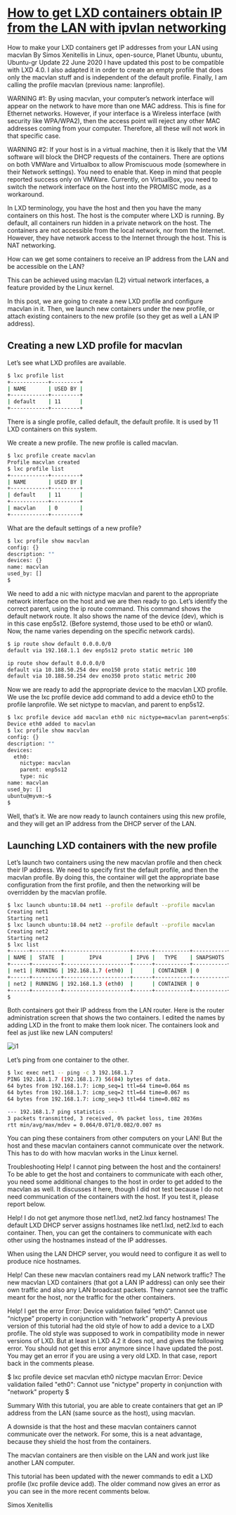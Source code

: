# **[How to get LXD containers obtain IP from the LAN with ipvlan networking](https://blog.simos.info/how-to-make-your-lxd-container-get-ip-addresses-from-your-lan/)**

How to make your LXD containers get IP addresses from your LAN using macvlan
By Simos Xenitellis in Linux, open-source, Planet Ubuntu, ubuntu, Ubuntu-gr
Update 22 June 2020 I have updated this post to be compatible with LXD 4.0. I also adapted it in order to create an empty profile that does only the macvlan stuff and is independent of the default profile. Finally, I am calling the profile macvlan (previous name: lanprofile).

WARNING #1: By using macvlan, your computer’s network interface will appear on the network to have more than one MAC address. This is fine for Ethernet networks. However, if your interface is a Wireless interface (with security like WPA/WPA2), then the access point will reject any other MAC addresses coming from your computer. Therefore, all these will not work in that specific case.

WARNING #2: If your host is in a virtual machine, then it is likely that the VM software will block the DHCP requests of the containers. There are options on both VMWare and Virtualbox to allow Promiscuous mode (somewhere in their Network settings). You need to enable that. Keep in mind that people reported success only on VMWare. Currently, on VirtualBox, you need to switch the network interface on the host into the PROMISC mode, as a workaround.

In LXD terminology, you have the host and then you have the many containers on this host. The host is the computer where LXD is running. By default, all containers run hidden in a private network on the host. The containers are not accessible from the local network, nor from the Internet. However, they have network access to the Internet through the host. This is NAT networking.

How can we get some containers to receive an IP address from the LAN and be accessible on the LAN?

This can be achieved using macvlan (L2) virtual network interfaces, a feature provided by the Linux kernel.

In this post, we are going to create a new LXD profile and configure macvlan in it. Then, we launch new containers under the new profile, or attach existing containers to the new profile (so they get as well a LAN IP address).

## Creating a new LXD profile for macvlan

Let’s see what LXD profiles are available.

```bash
$ lxc profile list
+------------+---------+
| NAME       | USED BY |
+------------+---------+
| default    | 11      |
+------------+---------+
```

There is a single profile, called default, the default profile. It is used by 11 LXD containers on this system.

We create a new profile. The new profile is called macvlan.

```bash
$ lxc profile create macvlan
Profile macvlan created
$ lxc profile list
+------------+---------+
| NAME       | USED BY |
+------------+---------+
| default    | 11      |
+------------+---------+
| macvlan    | 0       |
+------------+---------+
```

What are the default settings of a new profile?

```bash
$ lxc profile show macvlan
config: {}
description: ""
devices: {}
name: macvlan
used_by: []
$
```

We need to add a nic with nictype macvlan and parent to the appropriate network interface on the host and we are then ready to go. Let’s identify the correct parent, using the ip route command. This command shows the default network route. It also shows the name of the device (dev), which is in this case enp5s12. (Before systemd, those used to be eth0 or wlan0. Now, the name varies depending on the specific network cards).

```bash
$ ip route show default 0.0.0.0/0
default via 192.168.1.1 dev enp5s12 proto static metric 100

ip route show default 0.0.0.0/0
default via 10.188.50.254 dev eno150 proto static metric 100 
default via 10.188.50.254 dev eno350 proto static metric 200 
```

Now we are ready to add the appropriate device to the macvlan LXD profile. We use the lxc profile device add command to add a device eth0 to the profile lanprofile. We set nictype to macvlan, and parent to enp5s12.

```bash
$ lxc profile device add macvlan eth0 nic nictype=macvlan parent=enp5s12
Device eth0 added to macvlan
$ lxc profile show macvlan
config: {}
description: ""
devices:
  eth0:
    nictype: macvlan
    parent: enp5s12
    type: nic
name: macvlan
used_by: []
ubuntu@myvm:~$
$
```

Well, that’s it. We are now ready to launch containers using this new profile, and they will get an IP address from the DHCP server of the LAN.

## Launching LXD containers with the new profile

Let’s launch two containers using the new macvlan profile and then check their IP address. We need to specify first the default profile, and then the macvlan profile. By doing this, the container will get the appropriate base configuration from the first profile, and then the networking will be overridden by the macvlan profile.

```bash
$ lxc launch ubuntu:18.04 net1 --profile default --profile macvlan
Creating net1
Starting net1
$ lxc launch ubuntu:18.04 net2 --profile default --profile macvlan
Creating net2
Starting net2
$ lxc list
+------+---------+---------------------+------+-----------+-----------+
| NAME |  STATE  |        IPV4         | IPV6 |   TYPE    | SNAPSHOTS |
+------+---------+---------------------+------+-----------+-----------+
| net1 | RUNNING | 192.168.1.7 (eth0)  |      | CONTAINER | 0         |
+------+---------+---------------------+------+-----------+-----------+
| net2 | RUNNING | 192.168.1.3 (eth0)  |      | CONTAINER | 0         |
+------+---------+---------------------+------+-----------+-----------+
$ 
```

Both containers got their IP address from the LAN router. Here is the router administration screen that shows the two containers. I edited the names by adding LXD in the front to make them look nicer. The containers look and feel as just like new LAN computers!

![i1](https://i0.wp.com/blog.simos.info/wp-content/uploads/2018/01/lxd-lan-ip.png?w=431&ssl=1)

Let’s ping from one container to the other.

```bash
$ lxc exec net1 -- ping -c 3 192.168.1.7
PING 192.168.1.7 (192.168.1.7) 56(84) bytes of data.
64 bytes from 192.168.1.7: icmp_seq=1 ttl=64 time=0.064 ms
64 bytes from 192.168.1.7: icmp_seq=2 ttl=64 time=0.067 ms
64 bytes from 192.168.1.7: icmp_seq=3 ttl=64 time=0.082 ms

--- 192.168.1.7 ping statistics ---
3 packets transmitted, 3 received, 0% packet loss, time 2036ms
rtt min/avg/max/mdev = 0.064/0.071/0.082/0.007 ms
```

You can ping these containers from other computers on your LAN! But the host and these macvlan containers cannot communicate over the network. This has to do with how macvlan works in the Linux kernel.

Troubleshooting
Help! I cannot ping between the host and the containers!
To be able to get the host and containers to communicate with each other, you need some additional changes to the host in order to get added to the macvlan as well. It discusses it here, though I did not test because I do not need communication of the containers with the host. If you test it, please report below.

Help! I do not get anymore those net1.lxd, net2.lxd fancy hostnames!
The default LXD DHCP server assigns hostnames like net1.lxd, net2.lxd to each container. Then, you can get the containers to communicate with each other using the hostnames instead of the IP addresses.

When using the LAN DHCP server, you would need to configure it as well to produce nice hostnames.

Help! Can these new macvlan containers read my LAN network traffic?
The new macvlan LXD containers (that got a LAN IP address) can only see their own traffic and also any LAN broadcast packets. They cannot see the traffic meant for the host, nor the traffic for the other containers.

Help! I get the error Error: Device validation failed “eth0”: Cannot use “nictype” property in conjunction with “network” property
A previous version of this tutorial had the old style of how to add a device to a LXD profile. The old style was supposed to work in compatibility mode in newer versions of LXD. But at least in LXD 4.2 it does not, and gives the following error. You should not get this error anymore since I have updated the post. You may get an error if you are using a very old LXD. In that case, report back in the comments please.

$ lxc profile device set macvlan eth0 nictype macvlan
Error: Device validation failed "eth0": Cannot use "nictype" property in conjunction with "network" property
$

Summary
With this tutorial, you are able to create containers that get an IP address from the LAN (same source as the host), using macvlan.

A downside is that the host and these macvlan containers cannot communicate over the network. For some, this is a neat advantage, because they shield the host from the containers.

The macvlan containers are then visible on the LAN and work just like another LAN computer.

This tutorial has been updated with the newer commands to edit a LXD profile (lxc profile device add). The older command now gives an error as you can see in the more recent comments below.

Simos Xenitellis
